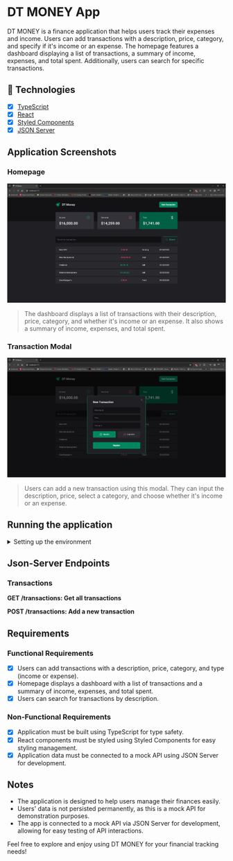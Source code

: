# DT MONEY App

DT MONEY is a finance application that helps users track their expenses and income. Users can add transactions with a description, price, category, and specify if it's income or an expense. The homepage features a dashboard displaying a list of transactions, a summary of income, expenses, and total spent. Additionally, users can search for specific transactions.

## 🚀 Technologies

- [x] [TypeScript](https://www.typescriptlang.org)
- [x] [React](https://reactjs.org)
- [x] [Styled Components](https://styled-components.com)
- [x] [JSON Server](https://github.com/typicode/json-server)

## Application Screenshots

### Homepage

![homepage](/public/README/homepage.png)

> The dashboard displays a list of transactions with their description, price, category, and whether it's income or an expense. It also shows a summary of income, expenses, and total spent.

### Transaction Modal

![modal](/public/README/modal.png)

> Users can add a new transaction using this modal. They can input the description, price, select a category, and choose whether it's income or an expense.

## Running the application

<details>
<summary>Setting up the environment</summary>

### Setting up the environment

Make sure you have [Node.js](https://nodejs.org) installed on your system.

1. Cloning the repository

   ```bash
   git clone https://github.com/your-username/dt-money.git
   cd dt-money
   ```

2. Installing dependencies

   ```bash
   npm install
   ```

3. Running the application

   ```bash
   npm run dev
   npm run server
   ```

   > Access the application at http://localhost:5173.

</details>

## Json-Server Endpoints

### Transactions

**GET /transactions: Get all transactions**

**POST /transactions: Add a new transaction**

## Requirements

### Functional Requirements

- [x] Users can add transactions with a description, price, category, and type (income or expense).
- [x] Homepage displays a dashboard with a list of transactions and a summary of income, expenses, and total spent.
- [x] Users can search for transactions by description.

### Non-Functional Requirements

- [x] Application must be built using TypeScript for type safety.
- [x] React components must be styled using Styled Components for easy styling management.
- [x] Application data must be connected to a mock API using JSON Server for development.

## Notes

- The application is designed to help users manage their finances easily.
- Users' data is not persisted permanently, as this is a mock API for demonstration purposes.
- The app is connected to a mock API via JSON Server for development, allowing for easy testing of API interactions.

Feel free to explore and enjoy using DT MONEY for your financial tracking needs!
